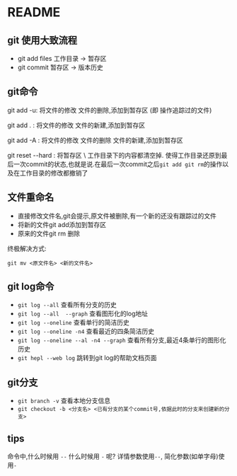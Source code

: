 # README

## git 使用大致流程
- git add files  工作目录 -> 暂存区
- git commit 暂存区 -> 版本历史

## git命令
git add -u: 将文件的修改 文件的删除,添加到暂存区 (即 操作追踪过的文件)

git add . : 将文件的修改 文件的新建,添加到暂存区

git add -A : 将文件的修改 文件的删除 文件的新建,添加到暂存区

git reset --hard : 将暂存区 \ 工作目录下的内容都清空掉. 使得工作目录还原到最后一次commit的状态,也就是说.在最后一次commit之后`git add git rm`的操作以及在工作目录的修改都撤销了

## 文件重命名
- 直接修改文件名,git会提示,原文件被删除,有一个新的还没有跟踪过的文件
- 将新的文件git add添加到暂存区
- 原来的文件git rm <filename> 删除

终极解决方式:

`git mv <原文件名> <新的文件名>`

## git log命令
- `git log --all`  查看所有分支的历史
- `git log --all  --graph` 查看图形化的log地址
- `git log --oneline` 查看单行的简洁历史
- `git log --oneline -n4` 查看最近的四条简洁历史
- `git log --oneline --al -n4 --graph` 查看所有分支,最近4条单行的图形化历史
- `git hepl --web log` 跳转到git log的帮助文档页面


## git分支
- `git branch -v` 查看本地分支信息
- `git checkout -b <分支名> <已有分支的某个commit号,依据此时的分支来创建新的分支>`

## tips
命令中,什么时候用 `--` 什么时候用 `-` 呢?
    详情参数使用`--`, 简化参数(如单字母)使用`-`
